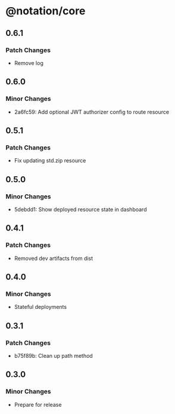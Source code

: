 # @notation/core

## 0.6.1

### Patch Changes

- Remove log

## 0.6.0

### Minor Changes

- 2a6fc59: Add optional JWT authorizer config to route resource

## 0.5.1

### Patch Changes

- Fix updating std.zip resource

## 0.5.0

### Minor Changes

- 5debdd1: Show deployed resource state in dashboard

## 0.4.1

### Patch Changes

- Removed dev artifacts from dist

## 0.4.0

### Minor Changes

- Stateful deployments

## 0.3.1

### Patch Changes

- b75f89b: Clean up path method

## 0.3.0

### Minor Changes

- Prepare for release
